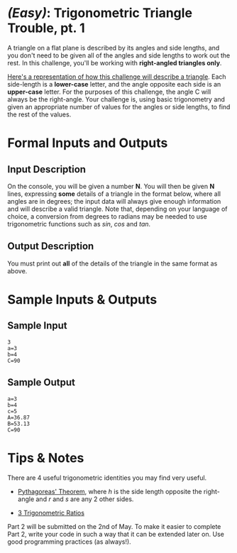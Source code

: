 # [](#EasyIcon) _(Easy)_: Trigonometric Triangle Trouble, pt. 1

A triangle on a flat plane is described by its angles and side lengths, and you don't need to be given all of the angles and side lengths to work out the rest. In this challenge, you'll be working with **right-angled triangles only**.

[Here's a representation of how this challenge will describe a triangle](http://i.imgur.com/qtHozmc.png). Each side-length is a **lower-case** letter, and the angle opposite each side is an **upper-case** letter. For the purposes of this challenge, the angle C will always be the right-angle. Your challenge is, using basic trigonometry and given an appropriate number of values for the angles or side lengths, to find the rest of the values.

# Formal Inputs and Outputs

## Input Description

On the console, you will be given a number **N**. You will then be given **N** lines, expressing **some** details of a triangle in the format below, where all angles are in degrees; the input data will always give enough information and will describe a valid triangle. Note that, depending on your language of choice, a conversion from degrees to radians may be needed to use trigonometric functions such as *sin*, *cos* and *tan*.

## Output Description

You must print out **all** of the details of the triangle in the same format as above.

# Sample Inputs & Outputs

## Sample Input

	3
	a=3
	b=4
	C=90

## Sample Output

	a=3
	b=4
	c=5
	A=36.87
	B=53.13
	C=90
	
# Tips & Notes

There are 4 useful trigonometric identities you may find very useful.

* [Pythagoreas' Theorem](http://latex.codecogs.com/gif.latex?r%5E2&plus;s%5E2%3Dh%5E2), where *h* is the side length opposite the right-angle and *r* and *s* are any 2 other sides.

* [3 Trigonometric Ratios](http://simple.wikipedia.org/wiki/Trigonometry#Trigonometric_Ratios)

Part 2 will be submitted on the 2nd of May. To make it easier to complete Part 2, write your code in such a way that it can be extended later on. Use good programming practices (as always!).